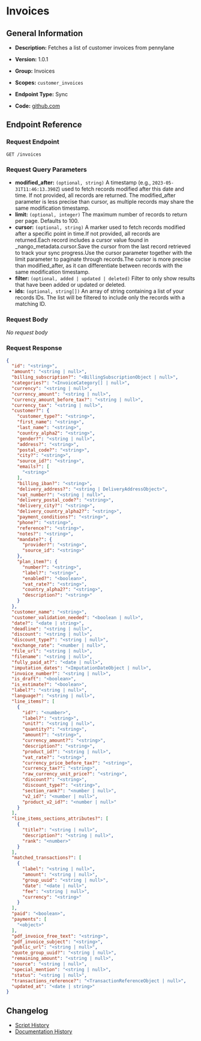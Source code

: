 <!-- BEGIN GENERATED CONTENT -->
# Invoices

## General Information

- **Description:** Fetches a list of customer invoices from pennylane

- **Version:** 1.0.1
- **Group:** Invoices
- **Scopes:** `customer_invoices`
- **Endpoint Type:** Sync
- **Code:** [github.com](https://github.com/NangoHQ/integration-templates/tree/main/integrations/pennylane/syncs/invoices.ts)


## Endpoint Reference

### Request Endpoint

`GET /invoices`

### Request Query Parameters

- **modified_after:** `(optional, string)` A timestamp (e.g., `2023-05-31T11:46:13.390Z`) used to fetch records modified after this date and time. If not provided, all records are returned. The modified_after parameter is less precise than cursor, as multiple records may share the same modification timestamp.
- **limit:** `(optional, integer)` The maximum number of records to return per page. Defaults to 100.
- **cursor:** `(optional, string)` A marker used to fetch records modified after a specific point in time.If not provided, all records are returned.Each record includes a cursor value found in _nango_metadata.cursor.Save the cursor from the last record retrieved to track your sync progress.Use the cursor parameter together with the limit parameter to paginate through records.The cursor is more precise than modified_after, as it can differentiate between records with the same modification timestamp.
- **filter:** `(optional, added | updated | deleted)` Filter to only show results that have been added or updated or deleted.
- **ids:** `(optional, string[])` An array of string containing a list of your records IDs. The list will be filtered to include only the records with a matching ID.

### Request Body

_No request body_

### Request Response

```json
{
  "id": "<string>",
  "amount": "<string | null>",
  "billing_subscription?": "<BillingSubscriptionObject | null>",
  "categories?": "<InvoiceCategory[] | null>",
  "currency": "<string | null>",
  "currency_amount": "<string | null>",
  "currency_amount_before_tax?": "<string | null>",
  "currency_tax": "<string | null>",
  "customer?": {
    "customer_type?": "<string>",
    "first_name": "<string>",
    "last_name": "<string>",
    "country_alpha2": "<string>",
    "gender?": "<string | null>",
    "address?": "<string>",
    "postal_code?": "<string>",
    "city?": "<string>",
    "source_id?": "<string>",
    "emails?": [
      "<string>"
    ],
    "billing_iban?": "<string>",
    "delivery_address?": "<string | DeliveryAddressObject>",
    "vat_number?": "<string | null>",
    "delivery_postal_code?": "<string>",
    "delivery_city?": "<string>",
    "delivery_country_alpha2?": "<string>",
    "payment_conditions?": "<string>",
    "phone?": "<string>",
    "reference?": "<string>",
    "notes?": "<string>",
    "mandate?": {
      "provider?": "<string>",
      "source_id": "<string>"
    },
    "plan_item?": {
      "number?": "<string>",
      "label?": "<string>",
      "enabled?": "<boolean>",
      "vat_rate?": "<string>",
      "country_alpha2?": "<string>",
      "description?": "<string>"
    }
  },
  "customer_name": "<string>",
  "customer_validation_needed": "<boolean | null>",
  "date?": "<date | string>",
  "deadline": "<string | null>",
  "discount": "<string | null>",
  "discount_type?": "<string | null>",
  "exchange_rate": "<number | null>",
  "file_url": "<string | null>",
  "filename": "<string | null>",
  "fully_paid_at?": "<date | null>",
  "imputation_dates": "<ImputationDateObject | null>",
  "invoice_number?": "<string | null>",
  "is_draft": "<boolean>",
  "is_estimate?": "<boolean>",
  "label?": "<string | null>",
  "language?": "<string | null>",
  "line_items?": [
    {
      "id?": "<number>",
      "label?": "<string>",
      "unit?": "<string | null>",
      "quantity?": "<string>",
      "amount?": "<string>",
      "currency_amount?": "<string>",
      "description?": "<string>",
      "product_id?": "<string | null>",
      "vat_rate?": "<string>",
      "currency_price_before_tax?": "<string>",
      "currency_tax?": "<string>",
      "raw_currency_unit_price?": "<string>",
      "discount?": "<string>",
      "discount_type?": "<string>",
      "section_rank?": "<number | null>",
      "v2_id?": "<number | null>",
      "product_v2_id?": "<number | null>"
    }
  ],
  "line_items_sections_attributes?": [
    {
      "title?": "<string | null>",
      "description?": "<string | null>",
      "rank": "<number>"
    }
  ],
  "matched_transactions?": [
    {
      "label": "<string | null>",
      "amount": "<string | null>",
      "group_uuid": "<string | null>",
      "date": "<date | null>",
      "fee": "<string | null>",
      "currency": "<string>"
    }
  ],
  "paid": "<boolean>",
  "payments": [
    "<object>"
  ],
  "pdf_invoice_free_text": "<string>",
  "pdf_invoice_subject": "<string>",
  "public_url": "<string | null>",
  "quote_group_uuid?": "<string | null>",
  "remaining_amount": "<string | null>",
  "source": "<string | null>",
  "special_mention": "<string | null>",
  "status": "<string | null>",
  "transactions_reference?": "<TransactionReferenceObject | null>",
  "updated_at": "<date | string>"
}
```

## Changelog

- [Script History](https://github.com/NangoHQ/integration-templates/commits/main/integrations/pennylane/syncs/invoices.ts)
- [Documentation History](https://github.com/NangoHQ/integration-templates/commits/main/integrations/pennylane/syncs/invoices.md)

<!-- END  GENERATED CONTENT -->

